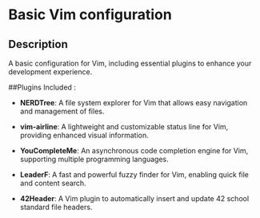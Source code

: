 # Basic Vim configuration

## Description
A basic configuration for Vim, including essential plugins to enhance your development experience.

##Plugins Included : 

- **NERDTree**: A file system explorer for Vim that allows easy navigation and management of files.

- **vim-airline**: A lightweight and customizable status line for Vim, providing enhanced visual information.

- **YouCompleteMe**: An asynchronous code completion engine for Vim, supporting multiple programming languages.

- **LeaderF**: A fast and powerful fuzzy finder for Vim, enabling quick file and content search.

- **42Header**: A Vim plugin to automatically insert and update 42 school standard file headers.
